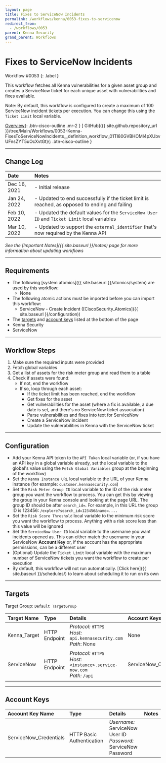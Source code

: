 ```yaml
---
layout: page
title: Fixes to ServiceNow Incidents
permalink: /workflows/kenna/0053-fixes-to-servicenow
redirect_from:
  - /workflows/0053
parent: Kenna Security
grand_parent: Workflows
---
```


# Fixes to ServiceNow Incidents
<div markdown="1">
Workflow #0053
{: .label }
</div>

This workflow fetches all Kenna vulnerabilities for a given asset group and creates a ServiceNow ticket for each unique asset with vulnerabilities and fixes available.

Note: By default, this workflow is configured to create a maximum of 100 ServiceNow incident tickets per execution. You can change this using the `Ticket Limit` local variable.

[<i class="fa fa-video mr-1"></i> Overview](https://www.youtube.com/watch?v=kpWu3q2hA88&list=PLPFIie48Myg2tu2gHbgm-moYg8LDaXsSo){: .btn-cisco-outline .mr-2 } [<i class="fab fa-github"></i> GitHub]({{ site.github.repository_url }}/tree/Main/Workflows/0053-Kenna-FixesToServiceNowIncidents__definition_workflow_01TI80GVBHOMI4pXUbvUFnsZYT5uOcXvtGt){: .btn-cisco-outline }

---

## Change Log

| Date | Notes |
|:-----|:------|
| Dec 16, 2021 | - Initial release |
| Jan 24, 2022 | - Updated to end successfully if the ticket limit is reached, as opposed to ending and failing |
| Feb 10, 2022 | - Updated the default values for the `ServiceNow User ID` and `Ticket Limit` local variables |
| Mar 10, 2022 | - Updated to support the `external_identifier` that's now required by the Kenna API |

_See the [Important Notes]({{ site.baseurl }}/notes) page for more information about updating workflows_

---

## Requirements
* The following [system atomics]({{ site.baseurl }}/atomics/system) are used by this workflow:
	* None
* The following atomic actions must be imported before you can import this workflow:
	* ServiceNow - Create Incident ([CiscoSecurity_Atomics]({{ site.baseurl }}/configuration))
* The [targets](#targets) and [account keys](#account-keys) listed at the bottom of the page
* Kenna Security
* ServiceNow

---

## Workflow Steps
1. Make sure the required inputs were provided
1. Fetch global variables
1. Get a list of assets for the risk meter group and read them to a table
1. Check if assets were found:
	* If not, end the workflow
	* If so, loop through each asset:
		* If the ticket limit has been reached, end the workflow
		* Get fixes for the asset
		* Get vulnerabilities for the asset (where a fix is available, a due date is set, and there's no ServiceNow ticket association)
		* Parse vulnerabilities and fixes into text for ServiceNow
		* Create a ServiceNow incident
		* Update the vulnerabilities in Kenna with the ServiceNow ticket

---

## Configuration
* Add your Kenna API token to the `API Token` local variable (or, if you have an API key in a global variable already, set the local variable to the global's value using the `Fetch Global Variables` group at the beginning of the workflow)
* Set the `Kenna Instance URL` local variable to the URL of your Kenna instance (for example: `customer.kennasecurity.com`)
* Set the `Risk Meter Group ID` local variable to the ID of the risk meter group you want the workflow to process. You can get this by viewing the group in your Kenna console and looking at the page URL. The group ID should be after `search_id=`. For example, in this URL the group ID is 123456: `/explore?search_id=123456&name=....`
* Set the `Risk Score Threshold` local variable to the minimum risk score you want the workflow to process. Anything with a risk score less than this value will be ignored
* Set the `ServiceNow User ID` local variable to the username you want incidents opened as. This can either match the username in your ServiceNow **Account Key** or, if the account has the appropriate permissions, can be a different user
* (Optional) Update the `Ticket Limit` local variable with the maximum number of ServiceNow tickets you want the workflow to create per execution
* By default, this workflow will not run automatically. [Click here]({{ site.baseurl }}/schedules/) to learn about scheduling it to run on its own

---

## Targets
Target Group: `Default TargetGroup`

| Target Name | Type | Details | Account Keys | Notes |
|:------------|:-----|:--------|:-------------|:------|
| Kenna_Target | HTTP Endpoint | _Protocol:_ `HTTPS` <br/> _Host:_ `api.kennasecurity.com` <br/> _Path_: None | None | |
| ServiceNow | HTTP Endpoint | _Protocol:_ `HTTPS`<br />_Host:_ `<instance>.service-now.com`<br />_Path:_ `/api` | ServiceNow_Credentials | Be sure to use your instance URL |

---

## Account Keys

| Account Key Name | Type | Details | Notes |
|:-----------------|:-----|:--------|:------|
| ServiceNow_Credentials | HTTP Basic Authentication | _Username:_ ServiceNow User ID<br />_Password:_ ServiceNow Password | |
